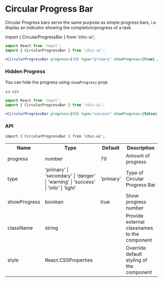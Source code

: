 # Circular Progress Bar

Circular Progress bars serve the same purpose as simple progress bars, i.e display an indicator showing the completion/progress of a task.

import { CircularProgressBar } from 'chic-ui';

<CircularProgressBar progress={30} type="primary" showProgress={true} />

```jsx
import React from 'react';
import { CircularProgressBar } from 'chic-ui';

<CircularProgressBar progress={30} type="primary" showProgress={true} />;
```

### Hidden Progress

You can hide the progress using `showProgress` prop.

<>
<CircularProgressBar progress={80} type="success" showProgress={false} />
</>

```jsx
import React from 'react';
import { CircularProgressBar } from 'chic-ui';

<CircularProgressBar progress={80} type="success" showProgress={false} />;
```

### API

```
import { CircularProgressBar } from 'chic-ui';
```

<table>
  <tr>
     <th>Name</th>
     <th>Type</th>
     <th>Default</th>
     <th>Description</th>
  </tr>
  <tr>
    <td>progress</td>
    <td>number</td>
    <td>70</td>
    <td>Amount of progress</td>
  </tr>
  <tr>
    <td>type</td>
    <td>'primary' | 'secondary' | 'danger' | 'warning' | 'success' | 'info' | 'light'</td>
    <td>'primary'</td>
    <td>Type of Circular Progress Bar</td>
  </tr>
  <tr>
    <td>showProgress</td>
    <td>boolean</td>
    <td>true</td>
    <td>Show progress number</td>
  </tr>
  <tr>
    <td>className</td>
    <td>string</td>
    <td></td>
    <td>Provide external classnames to the component</td>
  </tr>
  <tr>
    <td>style</td>
    <td>React.CSSProperties</td>
    <td></td>
    <td>Override default styling of the component</td>
  </tr>
</table>
